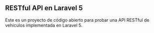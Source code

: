 ## RESTful API en Laravel 5

Este es un proyecto de código abierto para probar una API RESTful de vehiculos implementada en Laravel 5.



